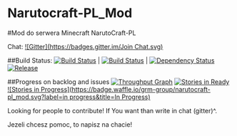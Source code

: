 Narutocraft-PL_Mod
==================
#Mod do serwera Minecraft NarutoCraft-PL

Chat: [![Gitter](https://badges.gitter.im/Join Chat.svg)](https://gitter.im/GRM-Group/Narutocraft-PL_Mod?utm_source=badge&utm_medium=badge&utm_campaign=pr-badge)

##Build Status:
[![Build Status](http://jenkins.grm.ccs.pl/job/NarutoCraft_Mod/badge/icon)](http://jenkins.grm.ccs.pl/job/NarutoCraft_Mod/)
| [![Build Status](https://travis-ci.org/GRM-Group/Narutocraft-PL_Mod.svg?branch=master)](https://travis-ci.org/GRM-Group/Narutocraft-PL_Mod) |
[![Dependency Status](https://www.versioneye.com/user/projects/54577531f98e4f825b000002/badge.svg?style=flat)](https://www.versioneye.com/user/projects/54577531f98e4f825b000002)
[![Release](http://img.shields.io/badge/release-Alpha--0.0.6-blue.svg)](https://github.com/GRM-Group/Narutocraft-PL_Mod/releases)

##Progress on backlog and issues
[![Throughput Graph](https://graphs.waffle.io/GRM-Group/Narutocraft-PL_Mod/throughput.svg)](https://waffle.io/GRM-Group/Narutocraft-PL_Mod/metrics)
[![Stories in Ready](https://badge.waffle.io/GRM-Group/Narutocraft-PL_Mod.png?label=ready&title=Ready)](https://waffle.io/GRM-Group/Narutocraft-PL_Mod)
[![Stories in Progress](https://badge.waffle.io/grm-group/narutocraft-pl_mod.svg?label=in progress&title=In Progress)](http://waffle.io/grm-group/narutocraft-pl_mod)




Looking for people to contribute! If You want than write in chat (gitter)^.

Jezeli chcesz pomoc, to napisz na chacie!
